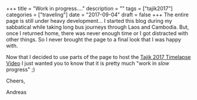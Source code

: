 +++
title = "Work in progress...."
description = ""
tags = ["tajik2017"]
categories = ["traveling"]
date = "2017-09-04"
draft = false
+++
The entire page is still under heavy development... I started this blog during my sabbatical while taking long bus journeys through Laos and Cambodia. But, once I returned home, there was never enough time or I got distracted with other things. So I never brought the page to a final look that I was happy with. 

Now that I decided to use parts of the page to host the <a href='{{< relref "page/tr2017.md" >}}'>Tajik 2017 Timelapse Video</a> I just wanted you to know that it is pretty much "work in _slow_ progress" ;)

Cheers,

Andreas